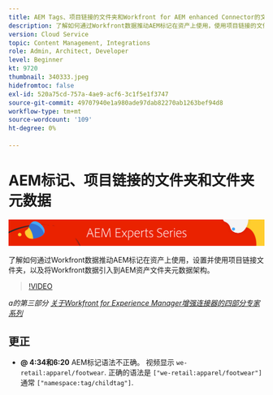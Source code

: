 ```yaml
---
title: AEM Tags、项目链接的文件夹和Workfront for AEM enhanced Connector的文件夹元数据
description: 了解如何通过Workfront数据推动AEM标记在资产上使用，使用项目链接的文件夹，以及将Workfront数据导致AEM资产文件夹元数据架构。
version: Cloud Service
topic: Content Management, Integrations
role: Admin, Architect, Developer
level: Beginner
kt: 9720
thumbnail: 340333.jpeg
hidefromtoc: false
exl-id: 520a75cd-757a-4ae9-acf6-3c1f5e1f3747
source-git-commit: 49707940e1a980ade97dab82270ab1263bef94d8
workflow-type: tm+mt
source-wordcount: '109'
ht-degree: 0%

---
```


# AEM标记、项目链接的文件夹和文件夹元数据

![AEM专家系列](./assets/banner.png)

了解如何通过Workfront数据推动AEM标记在资产上使用，设置并使用项目链接文件夹，以及将Workfront数据引入到AEM资产文件夹元数据架构。

>[!VIDEO](https://video.tv.adobe.com/v/340333/?quality=12&learn=on)

_a的第三部分 [关于Workfront for Experience Manager增强连接器的四部分专家系列](./overview.md)_

## 更正

+ __@ 4:34和6:20__ AEM标记语法不正确。 视频显示 `we-retail:apparel/footwear`. 正确的语法是 `["we-retail:apparel/footwear"]` 通常 `["namespace:tag/childtag"]`.

